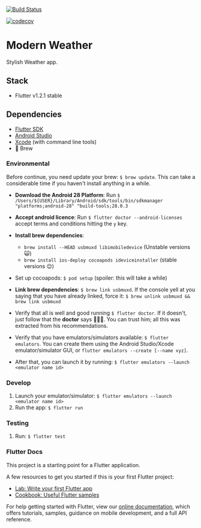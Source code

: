 [![Build Status](https://app.bitrise.io/app/eb18756dca13ce2a/status.svg?token=9oKmzq433Vt7RtIBq7Je3A&branch=master)](https://app.bitrise.io/app/eb18756dca13ce2a)

[![codecov](https://codecov.io/gh/jesusbibieca/modern_weather/branch/master/graph/badge.svg)](https://codecov.io/gh/jesusbibieca/modern_weather)

# Modern Weather

Stylish Weather app.

## Stack

* Flutter v1.2.1 stable

## Dependencies

* [Flutter SDK](https://flutter.dev/docs/get-started/install)
* [Android Studio](https://developer.android.com/studio)
* [Xcode](https://developer.apple.com/xcode/) (with command line tools)
* 🍺 Brew

### Environmental

Before continue, you need update your brew: `$ brew update`. This can take a considerable time if you haven't install anything in a while.

* **Download the Android 28 Platform**: Run `$ /Users/${USER}/Library/Android/sdk/tools/bin/sdkmanager "platforms;android-28" "build-tools;28.0.3`

* **Accept android licence**: Run `$ flutter doctor --android-licenses` accept terms and conditions hitting the `y` key.

* **Install brew dependencies**:
  * `brew install --HEAD usbmuxd libimobiledevice` (Unstable versions 🙀)
  * `brew install ios-deploy cocoapods ideviceinstaller` (stable versions 😌)
* Set up cocoapods: `$ pod setup` (spoiler: this will take a while)
* **Link brew dependencies**: `$ brew link usbmuxd`. If the console yell at you saying that you have already linked, force it: `$ brew unlink usbmuxd && brew link usbmuxd`
* Verify that all is well and good running `$ flutter doctor`. If it doesn't, just follow that the **doctor** says 👨🏻‍⚕️. You can trust him; all this was extracted from his recommendations.
* Verify that you have emulators/simulators available: `$ flutter emulators`. You can create them using the Android Studio/Xcode emulator/simulator GUI, or `flutter emulators --create [--name xyz]`.
* After that, you can launch it by running: `$ flutter emulators --launch <emulator name id>`

### Develop

1. Launch your emulator/simulator: `$ flutter emulators --launch <emulator name id>`
1. Run the app: `$ flutter run`

### Testing

1. Run: `$ flutter test`


### Flutter Docs

This project is a starting point for a Flutter application.

A few resources to get you started if this is your first Flutter project:

- [Lab: Write your first Flutter app](https://flutter.io/docs/get-started/codelab)
- [Cookbook: Useful Flutter samples](https://flutter.io/docs/cookbook)

For help getting started with Flutter, view our 
[online documentation](https://flutter.io/docs), which offers tutorials, 
samples, guidance on mobile development, and a full API reference.
